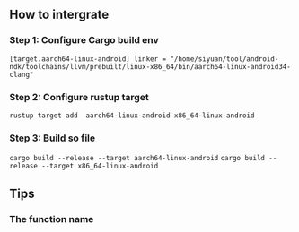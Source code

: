 ## How to intergrate

### Step 1: Configure Cargo build env
`[target.aarch64-linux-android]
linker = "/home/siyuan/tool/android-ndk/toolchains/llvm/prebuilt/linux-x86_64/bin/aarch64-linux-android34-clang"
`

### Step 2: Configure rustup target
`rustup target add  aarch64-linux-android x86_64-linux-android`


### Step 3: Build so file
`cargo build --release --target aarch64-linux-android`
`cargo build --release --target x86_64-linux-android`

## Tips
### The function name
